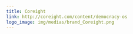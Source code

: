 ```yaml
---
title: Coreight
link: http://coreight.com/content/democracy-os
logo_image: img/medias/brand_Coreight.png
---
```


